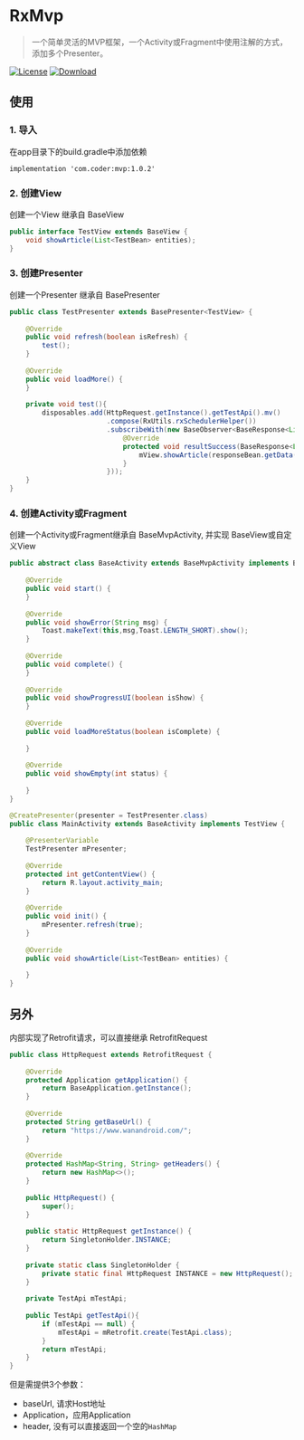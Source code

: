 # RxMvp
> 一个简单灵活的MVP框架，一个Activity或Fragment中使用注解的方式，添加多个Presenter。

[![License](https://img.shields.io/badge/license-Apache%202-green.svg)](https://www.apache.org/licenses/LICENSE-2.0)
[ ![Download](https://api.bintray.com/packages/sourfeng/repositories/wwcore/images/download.svg?version=1.0.2) ](https://bintray.com/sourfeng/repositories/wwcore/1.0.2/link)

## 使用

### 1. 导入

在app目录下的build.gradle中添加依赖

```
implementation 'com.coder:mvp:1.0.2'
```
### 2. 创建View
创建一个View 继承自 BaseView

```java
public interface TestView extends BaseView {
    void showArticle(List<TestBean> entities);
}
```

### 3. 创建Presenter
创建一个Presenter 继承自 BasePresenter

```java
public class TestPresenter extends BasePresenter<TestView> {
    
    @Override
    public void refresh(boolean isRefresh) {
        test();
    }
    
    @Override
    public void loadMore() {
    }
    
    private void test(){
        disposables.add(HttpRequest.getInstance().getTestApi().mv()
                        .compose(RxUtils.rxSchedulerHelper())
                        .subscribeWith(new BaseObserver<BaseResponse<List<TestBean>>>(mView,mContext) {
                            @Override
                            protected void resultSuccess(BaseResponse<List<TestBean>> responseBean) {
                                mView.showArticle(responseBean.getData());
                            }
                        }));
    }
}
```

### 4. 创建Activity或Fragment

创建一个Activity或Fragment继承自 BaseMvpActivity, 并实现 BaseView或自定义View

```java
public abstract class BaseActivity extends BaseMvpActivity implements BaseView {
    
    @Override
    public void start() {
    }
    
    @Override
    public void showError(String msg) {
        Toast.makeText(this,msg,Toast.LENGTH_SHORT).show();
    }
    
    @Override
    public void complete() {
    }
    
    @Override
    public void showProgressUI(boolean isShow) {
    }
    
    @Override
    public void loadMoreStatus(boolean isComplete) {
        
    }
    
    @Override
    public void showEmpty(int status) {
        
    }
}
```

```java
@CreatePresenter(presenter = TestPresenter.class)
public class MainActivity extends BaseActivity implements TestView {
    
    @PresenterVariable
    TestPresenter mPresenter;
    
    @Override
    protected int getContentView() {
        return R.layout.activity_main;
    }
    
    @Override
    public void init() {
        mPresenter.refresh(true);
    }
    
    @Override
    public void showArticle(List<TestBean> entities) {
        
    }
}
```
## 另外

内部实现了Retrofit请求，可以直接继承 RetrofitRequest

```java
public class HttpRequest extends RetrofitRequest {
    
    @Override
    protected Application getApplication() {
        return BaseApplication.getInstance();
    }
    
    @Override
    protected String getBaseUrl() {
        return "https://www.wanandroid.com/";
    }
    
    @Override
    protected HashMap<String, String> getHeaders() {
        return new HashMap<>();
    }
    
    public HttpRequest() {
        super();
    }
    
    public static HttpRequest getInstance() {
        return SingletonHolder.INSTANCE;
    }
    
    private static class SingletonHolder {
        private static final HttpRequest INSTANCE = new HttpRequest();
    }
    
    private TestApi mTestApi;
    
    public TestApi getTestApi(){
        if (mTestApi == null) {
            mTestApi = mRetrofit.create(TestApi.class);
        }
        return mTestApi;
    }
}
```
但是需提供3个参数：

* baseUrl, 请求Host地址
* Application，应用Application
* header, 没有可以直接返回一个空的`HashMap`

